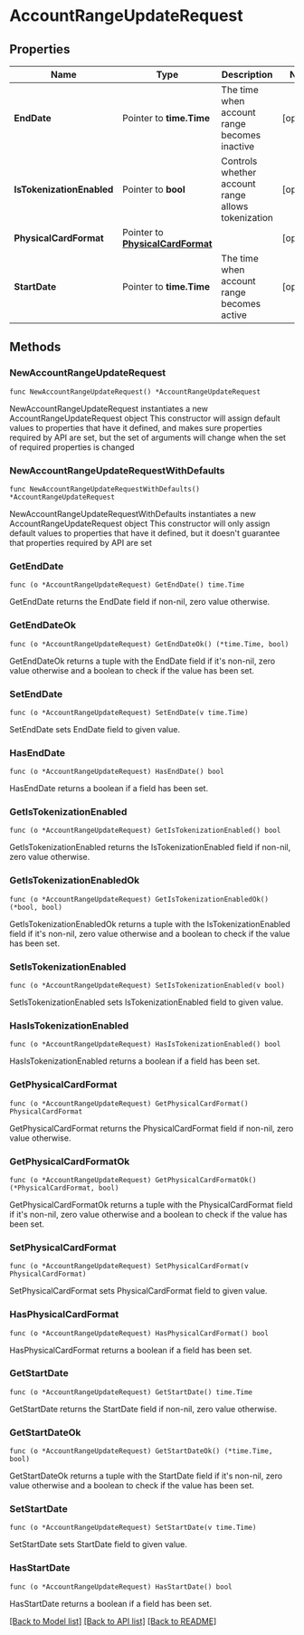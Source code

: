 # AccountRangeUpdateRequest

## Properties

Name | Type | Description | Notes
------------ | ------------- | ------------- | -------------
**EndDate** | Pointer to **time.Time** | The time when account range becomes inactive | [optional] 
**IsTokenizationEnabled** | Pointer to **bool** | Controls whether account range allows tokenization | [optional] 
**PhysicalCardFormat** | Pointer to [**PhysicalCardFormat**](PhysicalCardFormat.md) |  | [optional] 
**StartDate** | Pointer to **time.Time** | The time when account range becomes active | [optional] 

## Methods

### NewAccountRangeUpdateRequest

`func NewAccountRangeUpdateRequest() *AccountRangeUpdateRequest`

NewAccountRangeUpdateRequest instantiates a new AccountRangeUpdateRequest object
This constructor will assign default values to properties that have it defined,
and makes sure properties required by API are set, but the set of arguments
will change when the set of required properties is changed

### NewAccountRangeUpdateRequestWithDefaults

`func NewAccountRangeUpdateRequestWithDefaults() *AccountRangeUpdateRequest`

NewAccountRangeUpdateRequestWithDefaults instantiates a new AccountRangeUpdateRequest object
This constructor will only assign default values to properties that have it defined,
but it doesn't guarantee that properties required by API are set

### GetEndDate

`func (o *AccountRangeUpdateRequest) GetEndDate() time.Time`

GetEndDate returns the EndDate field if non-nil, zero value otherwise.

### GetEndDateOk

`func (o *AccountRangeUpdateRequest) GetEndDateOk() (*time.Time, bool)`

GetEndDateOk returns a tuple with the EndDate field if it's non-nil, zero value otherwise
and a boolean to check if the value has been set.

### SetEndDate

`func (o *AccountRangeUpdateRequest) SetEndDate(v time.Time)`

SetEndDate sets EndDate field to given value.

### HasEndDate

`func (o *AccountRangeUpdateRequest) HasEndDate() bool`

HasEndDate returns a boolean if a field has been set.

### GetIsTokenizationEnabled

`func (o *AccountRangeUpdateRequest) GetIsTokenizationEnabled() bool`

GetIsTokenizationEnabled returns the IsTokenizationEnabled field if non-nil, zero value otherwise.

### GetIsTokenizationEnabledOk

`func (o *AccountRangeUpdateRequest) GetIsTokenizationEnabledOk() (*bool, bool)`

GetIsTokenizationEnabledOk returns a tuple with the IsTokenizationEnabled field if it's non-nil, zero value otherwise
and a boolean to check if the value has been set.

### SetIsTokenizationEnabled

`func (o *AccountRangeUpdateRequest) SetIsTokenizationEnabled(v bool)`

SetIsTokenizationEnabled sets IsTokenizationEnabled field to given value.

### HasIsTokenizationEnabled

`func (o *AccountRangeUpdateRequest) HasIsTokenizationEnabled() bool`

HasIsTokenizationEnabled returns a boolean if a field has been set.

### GetPhysicalCardFormat

`func (o *AccountRangeUpdateRequest) GetPhysicalCardFormat() PhysicalCardFormat`

GetPhysicalCardFormat returns the PhysicalCardFormat field if non-nil, zero value otherwise.

### GetPhysicalCardFormatOk

`func (o *AccountRangeUpdateRequest) GetPhysicalCardFormatOk() (*PhysicalCardFormat, bool)`

GetPhysicalCardFormatOk returns a tuple with the PhysicalCardFormat field if it's non-nil, zero value otherwise
and a boolean to check if the value has been set.

### SetPhysicalCardFormat

`func (o *AccountRangeUpdateRequest) SetPhysicalCardFormat(v PhysicalCardFormat)`

SetPhysicalCardFormat sets PhysicalCardFormat field to given value.

### HasPhysicalCardFormat

`func (o *AccountRangeUpdateRequest) HasPhysicalCardFormat() bool`

HasPhysicalCardFormat returns a boolean if a field has been set.

### GetStartDate

`func (o *AccountRangeUpdateRequest) GetStartDate() time.Time`

GetStartDate returns the StartDate field if non-nil, zero value otherwise.

### GetStartDateOk

`func (o *AccountRangeUpdateRequest) GetStartDateOk() (*time.Time, bool)`

GetStartDateOk returns a tuple with the StartDate field if it's non-nil, zero value otherwise
and a boolean to check if the value has been set.

### SetStartDate

`func (o *AccountRangeUpdateRequest) SetStartDate(v time.Time)`

SetStartDate sets StartDate field to given value.

### HasStartDate

`func (o *AccountRangeUpdateRequest) HasStartDate() bool`

HasStartDate returns a boolean if a field has been set.


[[Back to Model list]](../README.md#documentation-for-models) [[Back to API list]](../README.md#documentation-for-api-endpoints) [[Back to README]](../README.md)


